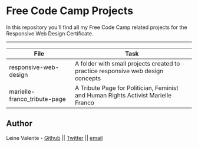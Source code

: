 # Free Code Camp Projects
In this repository you'll find all my Free Code Camp related projects for the Responsive Web Design Certificate.

---
File|Task
---|---
responsive-web-design | A folder with small projects created to practice responsive web design concepts
marielle-franco_tribute-page | A Tribute Page for Politician, Feminist and Human Rights Activist Marielle Franco

## Author
Leine Valente - [Github](https://github.com/leinefran/) || [Twitter](https://twitter.com/leinefran) || [email](leine.valente@holbertonschool.com)
